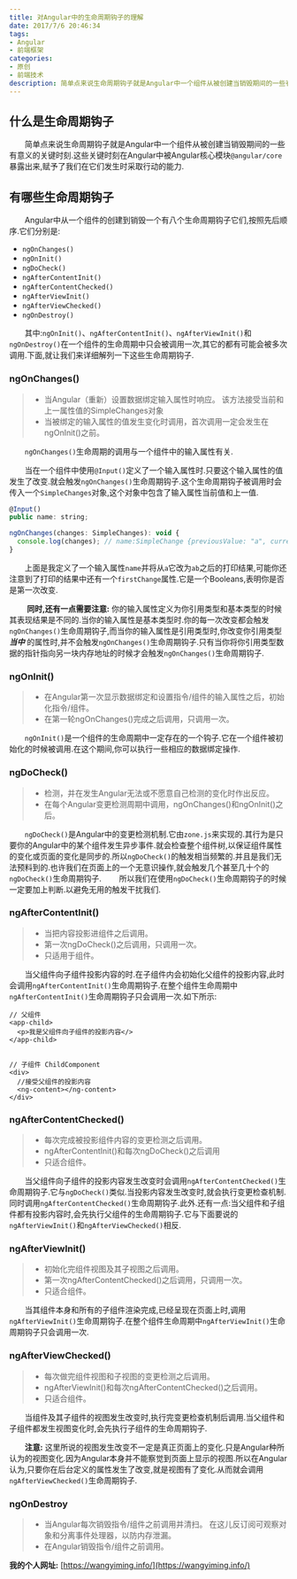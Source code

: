 ```yaml
---
title: 对Angular中的生命周期钩子的理解
date: 2017/7/6 20:46:34
tags:
- Angular
- 前端框架
categories:
- 原创
- 前端技术
description: 简单点来说生命周期钩子就是Angular中一个组件从被创建当销毁期间的一些有意义的关键时刻.这些关键时刻在Angular中被Angular核心模块`@angular/core`暴露出来,赋予了我们在它们发生时采取行动的能力.
---
```


## 什么是生命周期钩子

&emsp;&emsp;简单点来说生命周期钩子就是Angular中一个组件从被创建当销毁期间的一些有意义的关键时刻.这些关键时刻在Angular中被Angular核心模块`@angular/core`暴露出来,赋予了我们在它们发生时采取行动的能力.

## 有哪些生命周期钩子
&emsp;&emsp;Angular中从一个组件的创建到销毁一个有八个生命周期钩子它们,按照先后顺序.它们分别是:
  * `ngOnChanges()`
  * `ngOnInit()`
  * `ngDoCheck()`
  * `ngAfterContentInit()`
  * `ngAfterContentChecked()`
  * `ngAfterViewInit()`
  * `ngAfterViewChecked()`
  * `ngOnDestroy()`

&emsp;&emsp;其中:`ngOnInit()`、`ngAfterContentInit()`、`ngAfterViewInit()`和`ngOnDestroy()`在一个组件的生命周期中只会被调用一次,其它的都有可能会被多次调用.下面,就让我们来详细解列一下这些生命周期钩子.

### ngOnChanges()

> * 当Angular（重新）设置数据绑定输入属性时响应。 该方法接受当前和上一属性值的SimpleChanges对象
> * 当被绑定的输入属性的值发生变化时调用，首次调用一定会发生在ngOnInit()之前。

&emsp;&emsp;`ngOnChanges()`生命周期的调用与一个组件中的输入属性有关.

&emsp;&emsp;当在一个组件中使用`@Input()`定义了一个输入属性时.只要这个输入属性的值发生了改变.就会触发`ngOnChanges()`生命周期钩子.这个生命周期钩子被调用时会传入一个`SimpleChanges`对象,这个对象中包含了输入属性当前值和上一值.

```JavaScript
@Input()
public name: string;

ngOnChanges(changes: SimpleChanges): void {
  console.log(changes); // name:SimpleChange {previousValue: "a", currentValue: "ab", firstChange: false}
}
```

&emsp;&emsp;上面是我定义了一个输入属性`name`并将从`a`它改为`ab`之后的打印结果,可能你还注意到了打印的结果中还有一个`firstChange`属性.它是一个Booleans,表明你是否是第一次改变.

&emsp;&emsp; **同时,还有一点需要注意:** 你的输入属性定义为你引用类型和基本类型的时候其表现结果是不同的.当你的输入属性是基本类型时.你的每一次改变都会触发`ngOnChanges()`生命周期钩子,而当你的输入属性是引用类型时,你改变你引用类型 ***当中*** 的属性时,并不会触发`ngOnChanges()`生命周期钩子.只有当你将你引用类型数据的指针指向另一块内存地址的时候才会触发`ngOnChanges()`生命周期钩子.

### ngOnInit()

> * 在Angular第一次显示数据绑定和设置指令/组件的输入属性之后，初始化指令/组件。
> * 在第一轮ngOnChanges()完成之后调用，只调用一次。

&emsp;&emsp;`ngOnInit()`是一个组件的生命周期中一定存在的一个钩子.它在一个组件被初始化的时候被调用.在这个期间,你可以执行一些相应的数据绑定操作.

### ngDoCheck()
> * 检测，并在发生Angular无法或不愿意自己检测的变化时作出反应。
> * 在每个Angular变更检测周期中调用，ngOnChanges()和ngOnInit()之后。

&emsp;&emsp;`ngDoCheck()`是Angular中的变更检测机制.它由`zone.js`来实现的.其行为是只要你的Angular中的某个组件发生异步事件.就会检查整个组件树,以保证组件属性的变化或页面的变化是同步的.所以`ngDoCheck()`的触发相当频繁的.并且是我们无法预料到的.也许我们在页面上的一个无意识操作,就会触发几个甚至几十个的`ngDoCheck()`生命周期钩子.
&emsp;&emsp;所以我们在使用`ngDoCheck()`生命周期钩子的时候一定要加上判断.以避免无用的触发干扰我们.

### ngAfterContentInit()
> * 当把内容投影进组件之后调用。
> * 第一次ngDoCheck()之后调用，只调用一次。
> * 只适用于组件。

&emsp;&emsp;当父组件向子组件投影内容的时.在子组件内会初始化父组件的投影内容,此时会调用`ngAfterContentInit()`生命周期钩子.在整个组件生命周期中`ngAfterContentInit()`生命周期钩子只会调用一次.如下所示:

```
// 父组件
<app-child>
  <p>我是父组件向子组件的投影内容</>
</app-child>


// 子组件 ChildComponent
<div>
  //接受父组件的投影内容
  <ng-content></ng-content>
</div>
```

### ngAfterContentChecked()
> * 每次完成被投影组件内容的变更检测之后调用。
> * ngAfterContentInit()和每次ngDoCheck()之后调用
> * 只适合组件。

&emsp;&emsp;当父组件向子组件的投影内容发生改变时会调用`ngAfterContentChecked()`生命周期钩子.它与`ngDoCheck()`类似.当投影内容发生改变时,就会执行变更检查机制.同时调用`ngAfterContentChecked()`生命周期钩子.此外.还有一点:当父组件和子组件都有投影内容时,会先执行父组件的生命周期钩子.它与下面要说的`ngAfterViewInit()`和`ngAfterViewChecked()`相反.

### ngAfterViewInit()
> * 初始化完组件视图及其子视图之后调用。
> * 第一次ngAfterContentChecked()之后调用，只调用一次。
> * 只适合组件。

&emsp;&emsp;当其组件本身和所有的子组件渲染完成,已经呈现在页面上时,调用`ngAfterViewInit()`生命周期钩子.在整个组件生命周期中`ngAfterViewInit()`生命周期钩子只会调用一次.

### ngAfterViewChecked()
> * 每次做完组件视图和子视图的变更检测之后调用。
> * ngAfterViewInit()和每次ngAfterContentChecked()之后调用。
> * 只适合组件。

&emsp;&emsp;当组件及其子组件的视图发生改变时,执行完变更检查机制后调用.当父组件和子组件都发生视图变化时,会先执行子组件的生命周期钩子.

&emsp;&emsp;**注意:** 这里所说的视图发生改变不一定是真正页面上的变化.只是Angular种所认为的视图变化.因为Angular本身并不能察觉到页面上显示的视图.所以在Angular认为,只要你在后台定义的属性发生了改变,就是视图有了变化.从而就会调用`ngAfterViewChecked()`生命周期钩子.

### ngOnDestroy
> * 当Angular每次销毁指令/组件之前调用并清扫。 在这儿反订阅可观察对象和分离事件处理器，以防内存泄漏。
> * 在Angular销毁指令/组件之前调用。

**我的个人网址:** [https://wangyiming.info/](https://wangyiming.info/)
